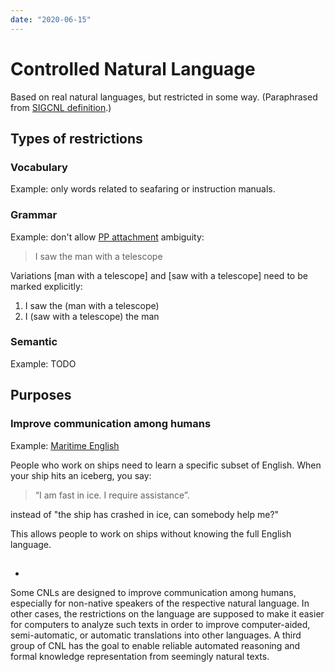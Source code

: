 ```yaml
---
date: "2020-06-15"
---
```


# Controlled Natural Language

Based on real natural languages, but restricted in some way. (Paraphrased from [SIGCNL definition](https://www.sigcnl.org/index.html).)

## Types of restrictions

### Vocabulary
Example: only words related to seafaring or instruction manuals.

### Grammar
Example: don't allow [PP attachment](https://www.gabormelli.com/RKB/Prepositional_Phrase_Attachment_Task) ambiguity:

> I saw the man with a telescope

Variations [man with a telescope] and [saw with a telescope] need to be marked explicitly:

1. I saw the (man with a telescope)  
1. I (saw with a telescope) the man

### Semantic

Example: TODO

## Purposes

### Improve communication among humans

Example: [Maritime English](https://en.wikipedia.org/wiki/Standard_Marine_Communication_Phrases)

People who work on ships need to learn a specific subset of English. When your ship hits an iceberg, you say:

> “I am fast in ice. I require assistance”.

instead of "the ship has crashed in ice, can somebody help me?"

This allows people to work on ships without knowing the full English language.
##
-
Some CNLs are designed to improve communication among humans, especially for non-native speakers of the respective natural language. In other cases, the restrictions on the language are supposed to make it easier for computers to analyze such texts in order to improve computer-aided, semi-automatic, or automatic translations into other languages. A third group of CNL has the goal to enable reliable automated reasoning and formal knowledge representation from seemingly natural texts.
